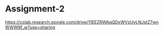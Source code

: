 # Assignment-2
https://colab.research.google.com/drive/11EEZRWAqQDxWVzUyLNJstZ7wnWWW9f_w?usp=sharing
